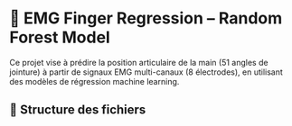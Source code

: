 # 🧠 EMG Finger Regression – Random Forest Model

Ce projet vise à prédire la position articulaire de la main (51 angles de jointure) à partir de signaux EMG multi-canaux (8 électrodes), en utilisant des modèles de régression machine learning.

## 📁 Structure des fichiers

